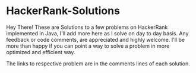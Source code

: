 # HackerRank-Solutions
Hey There! These are Solutions to a few problems on HackerRank implemented in Java, I'll add more here as I solve on day to day basis. Any feedback or 
code comments, are appreciated and highly welcome. I'll be more than happy if you can point a way to solve a problem in more 
optimized and efficient way.

The links to respective problem are in the comments lines of each solution.

